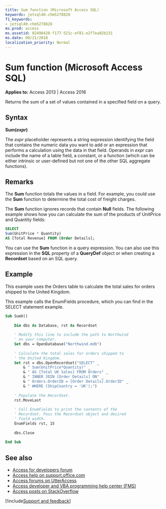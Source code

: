 ```yaml
---
title: Sum function (Microsoft Access SQL)
keywords: jetsql40.chm5278828
f1_keywords:
- jetsql40.chm5278828
ms.prod: access
ms.assetid: 02498420-f177-521c-ef81-e2f7ea02b231
ms.date: 09/21/2018
localization_priority: Normal
---
```



# Sum function (Microsoft Access SQL)

**Applies to:** Access 2013 | Access 2016

Returns the sum of a set of values contained in a specified field on a query.

## Syntax

**Sum(_expr_)**

The  _expr_ placeholder represents a string expression identifying the field that contains the numeric data you want to add or an expression that performs a calculation using the data in that field. Operands in _expr_ can include the name of a table field, a constant, or a function (which can be either intrinsic or user-defined but not one of the other SQL aggregate functions).


## Remarks

The **Sum** function totals the values in a field. For example, you could use the **Sum** function to determine the total cost of freight charges.

The **Sum** function ignores records that contain **Null** fields. The following example shows how you can calculate the sum of the products of UnitPrice and Quantity fields:

```sql
SELECT 
Sum(UnitPrice * Quantity) 
AS [Total Revenue] FROM [Order Details];
```

You can use the **Sum** function in a query expression. You can also use this expression in the **SQL** property of a **QueryDef** object or when creating a **Recordset** based on an SQL query.


## Example

This example uses the Orders table to calculate the total sales for orders shipped to the United Kingdom.

This example calls the EnumFields procedure, which you can find in the SELECT statement example.

```vb
Sub SumX() 
 
    Dim dbs As Database, rst As Recordset 
 
    ' Modify this line to include the path to Northwind 
    ' on your computer. 
    Set dbs = OpenDatabase("Northwind.mdb") 
 
    ' Calculate the total sales for orders shipped to 
    ' the United Kingdom.   
    Set rst = dbs.OpenRecordset("SELECT" _ 
        & " Sum(UnitPrice*Quantity)" _ 
        & " AS [Total UK Sales] FROM Orders" _ 
        & " INNER JOIN [Order Details] ON" _ 
        & " Orders.OrderID = [Order Details].OrderID" _ 
        & " WHERE (ShipCountry = 'UK');") 
 
    ' Populate the Recordset. 
    rst.MoveLast 
 
    ' Call EnumFields to print the contents of the  
    ' Recordset. Pass the Recordset object and desired 
    ' field width. 
    EnumFields rst, 15 
     
    dbs.Close 
 
End Sub
```


## See also

- [Access for developers forum](https://social.msdn.microsoft.com/Forums/office/home?forum=accessdev)
- [Access help on support.office.com](https://support.office.com/search/results?query=Access)
- [Access forums on UtterAccess](https://www.utteraccess.com/forum/index.php?act=idx)
- [Access developer and VBA programming help center (FMS)](https://www.fmsinc.com/MicrosoftAccess/developer/)
- [Access posts on StackOverflow](https://stackoverflow.com/questions/tagged/ms-access)

[!include[Support and feedback](~/includes/feedback-boilerplate.md)]
